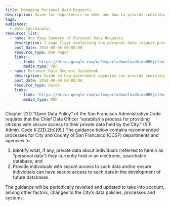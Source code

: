 ```yaml
---
title: Managing Personal Data Requests
description: Guide for departments on when and how to provide individuals with their own personal data upon request.
tags:
audiences:
  - Data Coordinator
resources_list:
  - name: One Page Summary of Personal Data Requests
    description: 1 page flyer explaining the personal data request process.
    post_date: 2016-08-08 00:00:00
    resource_type: One Pager
    links:
      - link: 'https://drive.google.com/uc?export=download&id=0B0jc1tmJAlTcWk4xMXZUZEplQW8'
        media_type: PDF
  - name: Personal Data Request Guidebook
    description: Guide on how government agencies can provide individuals with their own personal data upon request.
    post_date: 2016-08-08 00:00:00
    resource_type: Guide
    links:
      - link: 'https://drive.google.com/uc?export=download&id=0B0jc1tmJAlTcZTBlY0duZjVGdUk'
        media_type: PDF
---
```



Chapter 22D “Open Data Policy” of the San Francisco Administrative Code requires that the Chief Data Officer “establish a process for providing citizens with secure access to their private data held by the City.” (S.F. Admin. Code § 22D.2(b)(9).) The guidance below contains recommended processes for City and County of San Francisco (CCSF) departments and agencies to:

1. Identify what, if any, private data about individuals (referred to herein as “personal data”) they currently hold in an electronic, searchable database; and
2. Provide individuals with secure access to such data and/or ensure individuals can have secure access to such data in the development of future databases.

The guidance will be periodically revisited and updated to take into account, among other factors, changes to the City’s data policies, processes and systems.